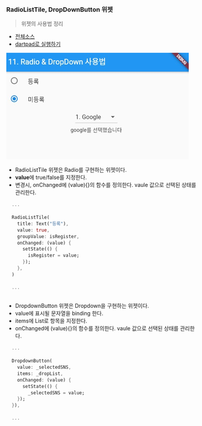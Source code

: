 ### RadioListTile, DropDownButton 위젯 
> 위젯의 사용법 정리

- [전체소스](../../lib/basic/RadioDropdownExample.dart)
- [dartpad로 실행하기](https://dartpad.dev/e9ea2f65aecfa85f65816dd783c48784?null_safety=false)

![](../images/RadioDropdownExample.jpg)

- RadioListTile 위젯은 Radio를 구현하는 위젯이다. 
- **value**에 true/false를 지정한다. 
- 변경시, onChanged에 (value){}의 함수를 정의한다. vaule 값으로 선택된 상태를 관리한다. 

~~~dart
  ...
  
  RadioListTile(
    title: Text("등록"),
    value: true,
    groupValue: isRegister,
    onChanged: (value) {
      setState(() {
        isRegister = value;
      });
    },
  )

  ...
  
~~~

- DropdownButton 위젯은 Dropdown을 구현하는 위젯이다. 
- value에 표시될 문자열을 binding 한다. 
- items에 List로 항목을 지정한다. 
- onChanged에 (value){}의 함수를 정의한다. vaule 값으로 선택된 상태를 관리한다. 

~~~dart
  ...

  DropdownButton(
    value: _selectedSNS,
    items: _dropList,
    onChanged: (value) {
      setState(() {
        _selectedSNS = value;
    });
  }),
  
  ...
~~~